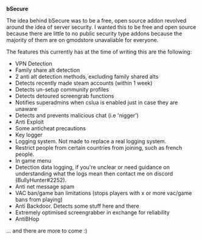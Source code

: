 **bSecure**

The idea behind bSecure was to be a free, open source addon revolved around the idea of server security. I wanted this to be free and open source because there are little to no public security type addons because the majority of them are on gmodstore unavaliable for everyone.

The features this currently has at the time of writing this are the following:
- VPN Detection
- Family share alt detection
- 2 anti alt detection methods, excluding family shared alts
- Detects recently made steam accounts (within 1 week)
- Detects un-setup community profiles
- Detects detoured screengrab functions
- Notifies superadmins when cslua is enabled just in case they are unaware
- Detects and prevents malicious chat (i.e 'nigger')
- Anti Exploit
- Some anticheat precautions
- Key logger
- Logging system. Not made to replace a real logging system.
- Restrict people from certain countries from joining, such as french people.
- In game menu
- Detection data logging, if you're unclear or need guidance on understanding what the logs mean then contact me on discord (BullyHunter#2252).
- Anti net message spam
- VAC ban/game ban limitations (stops players with x or more vac/game bans from playing)
- Anti Backdoor. Detects some stuff here and there
- Extremely optimised screengrabber in exchange for reliability
- AntiBHop

... and there are more to come :)
